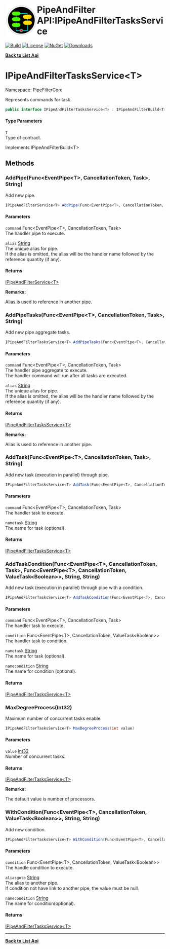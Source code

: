# <img align="left" width="100" height="100" src="../images/icon.png">PipeAndFilter API:IPipeAndFilterTasksService<T> 

[![Build](https://github.com/FRACerqueira/PipeAndFilter/workflows/Build/badge.svg)](https://github.com/FRACerqueira/PipeAndFilter/actions/workflows/build.yml)
[![License](https://img.shields.io/badge/License-MIT-brightgreen.svg)](https://github.com/FRACerqueira/PipeAndFilter/blob/master/LICENSE)
[![NuGet](https://img.shields.io/nuget/v/PipeAndFilter)](https://www.nuget.org/packages/PipeAndFilter/)
[![Downloads](https://img.shields.io/nuget/dt/PipeAndFilter)](https://www.nuget.org/packages/PipeAndFilter/)

[**Back to List Api**](./apis.md)

# IPipeAndFilterTasksService&lt;T&gt;

Namespace: PipeFilterCore

Represents commands for task.

```csharp
public interface IPipeAndFilterTasksService<T> : IPipeAndFilterBuild<T>
```

#### Type Parameters

`T`<br>
Type of contract.

Implements IPipeAndFilterBuild&lt;T&gt;

## Methods

### <a id="methods-addpipe"/>**AddPipe(Func&lt;EventPipe&lt;T&gt;, CancellationToken, Task&gt;, String)**

Add new pipe.

```csharp
IPipeAndFilterService<T> AddPipe(Func<EventPipe<T>, CancellationToken, Task> command, string alias)
```

#### Parameters

`command` Func&lt;EventPipe&lt;T&gt;, CancellationToken, Task&gt;<br>
The handler pipe to execute.

`alias` [String](https://docs.microsoft.com/en-us/dotnet/api/system.string)<br>
The unique alias for pipe.
 <br>If the alias is omitted, the alias will be the handler name followed by the reference quantity (if any).

#### Returns

[IPipeAndFilterService&lt;T&gt;](./pipefiltercore.ipipeandfilterservice-1.md)

**Remarks:**

Alias ​​is used to reference in another pipe.

### <a id="methods-addpipetasks"/>**AddPipeTasks(Func&lt;EventPipe&lt;T&gt;, CancellationToken, Task&gt;, String)**

Add new pipe aggregate tasks.

```csharp
IPipeAndFilterTasksService<T> AddPipeTasks(Func<EventPipe<T>, CancellationToken, Task> command, string alias)
```

#### Parameters

`command` Func&lt;EventPipe&lt;T&gt;, CancellationToken, Task&gt;<br>
The handler pipe aggregate to execute.
 <br>The handler command will run after all tasks are executed.

`alias` [String](https://docs.microsoft.com/en-us/dotnet/api/system.string)<br>
The unique alias for pipe.
 <br>If the alias is omitted, the alias will be the handler name followed by the reference quantity (if any).

#### Returns

[IPipeAndFilterTasksService&lt;T&gt;](./pipefiltercore.ipipeandfiltertasksservice-1.md)

**Remarks:**

Alias ​​is used to reference in another pipe.

### <a id="methods-addtask"/>**AddTask(Func&lt;EventPipe&lt;T&gt;, CancellationToken, Task&gt;, String)**

Add new task (execution in parallel) through pipe.

```csharp
IPipeAndFilterTasksService<T> AddTask(Func<EventPipe<T>, CancellationToken, Task> command, string nametask)
```

#### Parameters

`command` Func&lt;EventPipe&lt;T&gt;, CancellationToken, Task&gt;<br>
The handler task to execute.

`nametask` [String](https://docs.microsoft.com/en-us/dotnet/api/system.string)<br>
The name for task (optional).

#### Returns

[IPipeAndFilterTasksService&lt;T&gt;](./pipefiltercore.ipipeandfiltertasksservice-1.md)

### <a id="methods-addtaskcondition"/>**AddTaskCondition(Func&lt;EventPipe&lt;T&gt;, CancellationToken, Task&gt;, Func&lt;EventPipe&lt;T&gt;, CancellationToken, ValueTask&lt;Boolean&gt;&gt;, String, String)**

Add new task (execution in parallel) through pipe with a condition.

```csharp
IPipeAndFilterTasksService<T> AddTaskCondition(Func<EventPipe<T>, CancellationToken, Task> command, Func<EventPipe<T>, CancellationToken, ValueTask<Boolean>> condition, string nametask, string namecondition)
```

#### Parameters

`command` Func&lt;EventPipe&lt;T&gt;, CancellationToken, Task&gt;<br>
The handler task to execute.

`condition` Func&lt;EventPipe&lt;T&gt;, CancellationToken, ValueTask&lt;Boolean&gt;&gt;<br>
The handler task to condition.

`nametask` [String](https://docs.microsoft.com/en-us/dotnet/api/system.string)<br>
The name for task (optional).

`namecondition` [String](https://docs.microsoft.com/en-us/dotnet/api/system.string)<br>
The name for condition (optional).

#### Returns

[IPipeAndFilterTasksService&lt;T&gt;](./pipefiltercore.ipipeandfiltertasksservice-1.md)

### <a id="methods-maxdegreeprocess"/>**MaxDegreeProcess(Int32)**

Maximum number of concurrent tasks enable.

```csharp
IPipeAndFilterTasksService<T> MaxDegreeProcess(int value)
```

#### Parameters

`value` [Int32](https://docs.microsoft.com/en-us/dotnet/api/system.int32)<br>
Number of concurrent tasks.

#### Returns

[IPipeAndFilterTasksService&lt;T&gt;](./pipefiltercore.ipipeandfiltertasksservice-1.md)

**Remarks:**

The default value is number of processors.

### <a id="methods-withcondition"/>**WithCondition(Func&lt;EventPipe&lt;T&gt;, CancellationToken, ValueTask&lt;Boolean&gt;&gt;, String, String)**

Add new condition.

```csharp
IPipeAndFilterTasksService<T> WithCondition(Func<EventPipe<T>, CancellationToken, ValueTask<Boolean>> condition, string aliasgoto, string namecondition)
```

#### Parameters

`condition` Func&lt;EventPipe&lt;T&gt;, CancellationToken, ValueTask&lt;Boolean&gt;&gt;<br>
The handle condition to execute.

`aliasgoto` [String](https://docs.microsoft.com/en-us/dotnet/api/system.string)<br>
The alias to another pipe.
 <br>If condition not have link to another pipe, the value must be null.

`namecondition` [String](https://docs.microsoft.com/en-us/dotnet/api/system.string)<br>
The name for condition(optional).

#### Returns

[IPipeAndFilterTasksService&lt;T&gt;](./pipefiltercore.ipipeandfiltertasksservice-1.md)


- - -
[**Back to List Api**](./apis.md)
